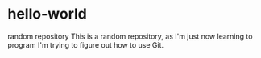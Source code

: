 # hello-world
random repository
This is a random repository, as I'm just now learning to program I'm trying to figure out how to use Git.
